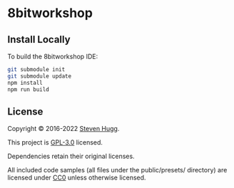 # 8bitworkshop

## Install Locally

To build the 8bitworkshop IDE:

```sh
git submodule init
git submodule update
npm install
npm run build
```

## License

Copyright © 2016-2022 [Steven Hugg](https://github.com/sehugg).

This project is [GPL-3.0](https://github.com/sehugg/8bitworkshop/blob/master/LICENSE) licensed.

Dependencies retain their original licenses.

All included code samples (all files under the public/presets/ directory) are licensed under
[CC0](https://creativecommons.org/publicdomain/zero/1.0/)
unless otherwise licensed.
